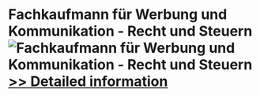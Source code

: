 # Fachkaufmann für Werbung und Kommunikation - Recht und Steuern<br />![Fachkaufmann für Werbung und Kommunikation - Recht und Steuern](https://mycommerce.akamaized.net/api/pimages/P300452414/BIG/300452414.JPG)<br />[>> Detailed information](https://secure.shareit.com/shareit/product.html?productid=300452414&affiliateid=200057808)